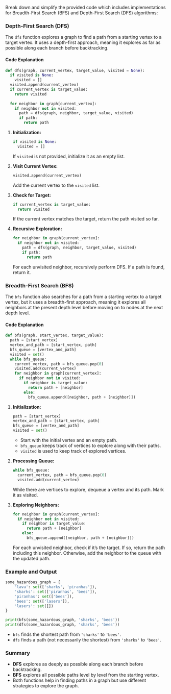Break down and simplify the provided code which includes implementations for Breadth-First Search (BFS) and Depth-First Search (DFS) algorithms:

### Depth-First Search (DFS)

The `dfs` function explores a graph to find a path from a starting vertex to a target vertex. It uses a depth-first approach, meaning it explores as far as possible along each branch before backtracking.

#### Code Explanation

```python
def dfs(graph, current_vertex, target_value, visited = None):
  if visited is None:
    visited = []
  visited.append(current_vertex)
  if current_vertex is target_value:
    return visited
  
  for neighbor in graph[current_vertex]:
    if neighbor not in visited:
      path = dfs(graph, neighbor, target_value, visited)
      if path:
        return path
```

1. **Initialization:**
   ```python
   if visited is None:
     visited = []
   ```
   If `visited` is not provided, initialize it as an empty list.

2. **Visit Current Vertex:**
   ```python
   visited.append(current_vertex)
   ```
   Add the current vertex to the `visited` list.

3. **Check for Target:**
   ```python
   if current_vertex is target_value:
     return visited
   ```
   If the current vertex matches the target, return the path visited so far.

4. **Recursive Exploration:**
   ```python
   for neighbor in graph[current_vertex]:
     if neighbor not in visited:
       path = dfs(graph, neighbor, target_value, visited)
       if path:
         return path
   ```
   For each unvisited neighbor, recursively perform DFS. If a path is found, return it.

### Breadth-First Search (BFS)

The `bfs` function also searches for a path from a starting vertex to a target vertex, but it uses a breadth-first approach, meaning it explores all neighbors at the present depth level before moving on to nodes at the next depth level.

#### Code Explanation

```python
def bfs(graph, start_vertex, target_value):
  path = [start_vertex]
  vertex_and_path = [start_vertex, path]
  bfs_queue = [vertex_and_path]
  visited = set()
  while bfs_queue:
    current_vertex, path = bfs_queue.pop(0)
    visited.add(current_vertex)
    for neighbor in graph[current_vertex]:
      if neighbor not in visited:
        if neighbor is target_value:
          return path + [neighbor]
        else:
          bfs_queue.append([neighbor, path + [neighbor]])
```

1. **Initialization:**
   ```python
   path = [start_vertex]
   vertex_and_path = [start_vertex, path]
   bfs_queue = [vertex_and_path]
   visited = set()
   ```
   - Start with the initial vertex and an empty path.
   - `bfs_queue` keeps track of vertices to explore along with their paths.
   - `visited` is used to keep track of explored vertices.

2. **Processing Queue:**
   ```python
   while bfs_queue:
     current_vertex, path = bfs_queue.pop(0)
     visited.add(current_vertex)
   ```
   While there are vertices to explore, dequeue a vertex and its path. Mark it as visited.

3. **Exploring Neighbors:**
   ```python
   for neighbor in graph[current_vertex]:
     if neighbor not in visited:
       if neighbor is target_value:
         return path + [neighbor]
       else:
         bfs_queue.append([neighbor, path + [neighbor]])
   ```
   For each unvisited neighbor, check if it’s the target. If so, return the path including this neighbor. Otherwise, add the neighbor to the queue with the updated path.

### Example and Output

```python
some_hazardous_graph = {
    'lava': set(['sharks', 'piranhas']),
    'sharks': set(['piranhas', 'bees']),
    'piranhas': set(['bees']),
    'bees': set(['lasers']),
    'lasers': set([])
}

print(bfs(some_hazardous_graph, 'sharks', 'bees'))
print(dfs(some_hazardous_graph, 'sharks', 'bees'))
```

- `bfs` finds the shortest path from `'sharks'` to `'bees'`.
- `dfs` finds a path (not necessarily the shortest) from `'sharks'` to `'bees'`.

### Summary

- **DFS** explores as deeply as possible along each branch before backtracking.
- **BFS** explores all possible paths level by level from the starting vertex.
- Both functions help in finding paths in a graph but use different strategies to explore the graph.